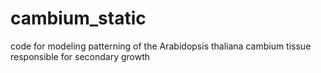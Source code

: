 # cambium_static
code for modeling patterning of the Arabidopsis thaliana cambium tissue responsible for secondary growth
